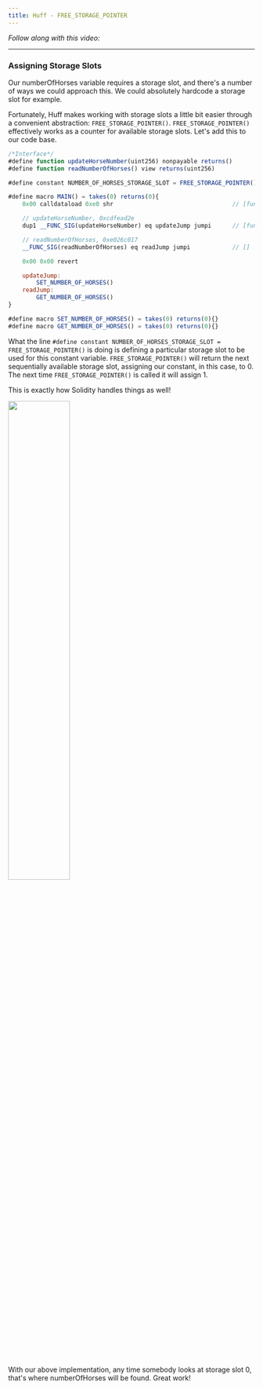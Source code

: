 ```yaml
---
title: Huff - FREE_STORAGE_POINTER
---
```


_Follow along with this video:_

---

### Assigning Storage Slots

Our numberOfHorses variable requires a storage slot, and there's a number of ways we could approach this. We could absolutely hardcode a storage slot for example.

Fortunately, Huff makes working with storage slots a little bit easier through a convenient abstraction: `FREE_STORAGE_POINTER()`. `FREE_STORAGE_POINTER()` effectively works as a counter for available storage slots. Let's add this to our code base.

```js
/*Interface*/
#define function updateHorseNumber(uint256) nonpayable returns()
#define function readNumberOfHorses() view returns(uint256)

#define constant NUMBER_OF_HORSES_STORAGE_SLOT = FREE_STORAGE_POINTER()

#define macro MAIN() = takes(0) returns(0){
    0x00 calldataload 0xe0 shr                                  // [function_selector]

    // updateHorseNumber, 0xcdfead2e
    dup1 __FUNC_SIG(updateHorseNumber) eq updateJump jumpi      // [function_selector]

    // readNumberOfHorses, 0xe026c017
    __FUNC_SIG(readNumberOfHorses) eq readJump jumpi            // []

    0x00 0x00 revert

    updateJump:
        SET_NUMBER_OF_HORSES()
    readJump:
        GET_NUMBER_OF_HORSES()
}

#define macro SET_NUMBER_OF_HORSES() = takes(0) returns(0){}
#define macro GET_NUMBER_OF_HORSES() = takes(0) returns(0){}
```

What the line `#define constant NUMBER_OF_HORSES_STORAGE_SLOT = FREE_STORAGE_POINTER()` is doing is defining a particular storage slot to be used for this constant variable. `FREE_STORAGE_POINTER()` will return the next sequentially available storage slot, assigning our constant, in this case, to 0. The next time `FREE_STORAGE_POINTER()` is called it will assign 1.

This is exactly how Solidity handles things as well!

<img src="/formal-verification-1/29-free-storage-pointer/free-storage-pointer-1.png" width="50%" height="auto">

With our above implementation, any time somebody looks at storage slot 0, that's where numberOfHorses will be found. Great work!
